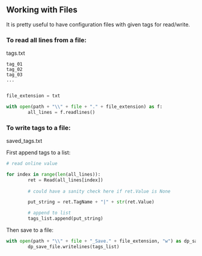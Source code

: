 ## Working with Files

It is pretty useful to have configuration files with given tags for read/write.

### To read all lines from a file:

tags.txt

```
tag_01
tag_02
tag_03
...
```

```python

file_extension = txt

with open(path + "\\" + file + "." + file_extension) as f:
        all_lines = f.readlines()
```

### To write tags to a file:

saved_tags.txt

First append tags to a list:

```python
# read online value

for index in range(len(all_lines)):
        ret = Read(all_lines[index])
        
        # could have a sanity check here if ret.Value is None

        put_string = ret.TagName + "|" + str(ret.Value)

        # append to list
        tags_list.append(put_string)

```

Then save to a file:

```python
with open(path + "\\" + file + "_Save." + file_extension, "w") as dp_save_file:
        dp_save_file.writelines(tags_list)
```

